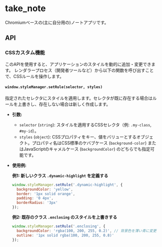 # take_note

Chromiumベースの(主に自分用の)ノートアプリです。

## API
### CSSカスタム機能
このAPIを使用すると、アプリケーションのスタイルを動的に追加・変更できます。
レンダラープロセス（開発者ツールなど）から以下の関数を呼び出すことで、CSSルールを操作します。

#### `window.styleManager.setRule(selector, styles)`
指定されたセレクタにスタイルを適用します。セレクタが既に存在する場合はルールを上書きし、存在しない場合は新しく作成します。

- **引数:**
  - `selector` (`string`): スタイルを適用するCSSセレクタ（例: `.my-class`, `#my-id`）。
  - `styles` (`object`): CSSプロパティをキー、値をバリューとするオブジェクト。プロパティ名はCSS標準のケバブケース (`background-color`) またはJavaScriptのキャメルケース (`backgroundColor`) のどちらでも指定可能です。

- **使用例:**

  **例1: 新しいクラス `.dynamic-highlight` を定義する**
  ```javascript
  window.styleManager.setRule('.dynamic-highlight', {
    backgroundColor: 'yellow',
    border: '1px solid orange',
    padding: '0 4px',
    borderRadius: '3px'
  });
  ```

  **例2: 既存のクラス `.enclosing` のスタイルを上書きする**
  ```javascript
  window.styleManager.setRule('.enclosing', {
    backgroundColor: 'rgba(100, 200, 255, 0.2)', // 背景色を薄い青に変更
    outline: '1px solid rgba(100, 200, 255, 0.8)'
  });
  ```
